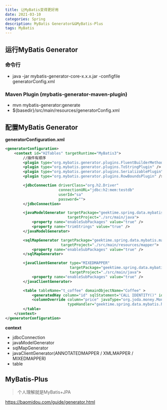 ```yaml
---
title: 让MyBatis变得更好用
date: 2021-03-10
categories: Spring
description: MyBatis Generator&&MyBatis-Plus
tags: MyBatis
---
```


## 运行MyBatis Generator

### 命令行

- java -jar mybatis-generator-core-x.x.x.jar -configfile generatorConfig.xml

### Maven Plugin (mybatis-generator-maven-plugin)

- mvn mybatis-generator:generate
- ${basedir}/src/main/resources/generatorConfig.xml

## 配置MyBatis Generator

**generatorConfiguration.xml**

```xml
<generatorConfiguration>
    <context id="H2Tables" targetRuntime="MyBatis3">
        //插件有顺序
        <plugin type="org.mybatis.generator.plugins.FluentBuilderMethodsPlugin" />
        <plugin type="org.mybatis.generator.plugins.ToStringPlugin" />
        <plugin type="org.mybatis.generator.plugins.SerializablePlugin" />
        <plugin type="org.mybatis.generator.plugins.RowBoundsPlugin" />

        <jdbcConnection driverClass="org.h2.Driver"
                        connectionURL="jdbc:h2:mem:testdb"
                        userId="sa"
                        password="">
        </jdbcConnection>

        <javaModelGenerator targetPackage="geektime.spring.data.mybatis.model"
                            targetProject="./src/main/java">
            <property name="enableSubPackages" value="true" />
            <property name="trimStrings" value="true" />
        </javaModelGenerator>

        <sqlMapGenerator targetPackage="geektime.spring.data.mybatis.mapper"
                         targetProject="./src/main/resources/mapper">
            <property name="enableSubPackages" value="true" />
        </sqlMapGenerator>

        <javaClientGenerator type="MIXEDMAPPER"
                             targetPackage="geektime.spring.data.mybatis.mapper"
                             targetProject="./src/main/java">
            <property name="enableSubPackages" value="true" />
        </javaClientGenerator>

        <table tableName="t_coffee" domainObjectName="Coffee" >
            <generatedKey column="id" sqlStatement="CALL IDENTITY()" identity="true" />
            <columnOverride column="price" javaType="org.joda.money.Money" jdbcType="BIGINT"
                            typeHandler="geektime.spring.data.mybatis.handler.MoneyTypeHandler"/>
        </table>
    </context>
</generatorConfiguration>
```



**context**

- jdbcConnection
- javaModelGenerator
- sqlMapGenerator
- javaClientGenerator(ANNOTATEDMAPPER / XMLMAPPER / MIXEDMAPPER)
- table



## MyBatis-Plus

> 个人理解就是MyBatis+JPA

https://baomidou.com/guide/generator.html






